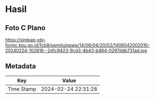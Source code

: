 # Hasil

## Foto C Plano

https://sirekap-obj-formc.kpu.go.id/1cb9/pemilu/ppwp/14/06/04/20/02/1406042002010-20240224-102818--2d1c9423-9cd3-4b43-b464-0297ddb731ad.jpg


## Metadata

| Key        | Value               |
| ---------- | ------------------- |
| Time Stamp | 2024-02-24 22:31:28 |



